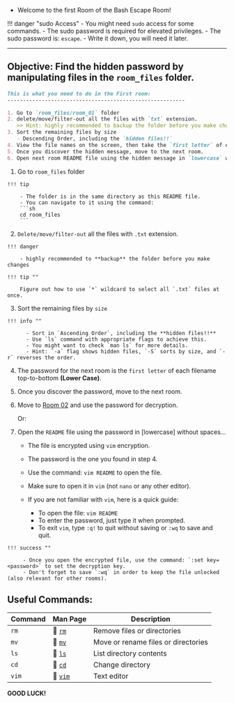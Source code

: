 
* Welcome to the first Room of the Bash Escape Room!


!!! danger "sudo Access"
    - You might need `sudo` access for some commands.
    - The sudo password is required for elevated privileges.
    - The sudo password is: `escape`.
    - Write it down, you will need it later.

---

## Objective: Find the hidden password by manipulating files in the `room_files` folder.

```markdown
This is what you need to do in the First room:
---------------------------------------------------------

1. Go to `room_files/room_01` folder
2. delete/move/filter-out all the files with `txt` extension.
   >> Hint: highly recommended to backup the folder before you make changes
3. Sort the remaining files by size 
   - Descending Order, including the `hidden files!!` 
4. View the file names on the screen, then take the `first letter` of each filename top-to-bottom.
5. Once you discover the hidden message, move to the next room.
6. Open next room README file using the hidden message in `lowercase` without spaces...
```



  1. Go to `room_files` folder
   
    !!! tip 
    
        - The folder is in the same directory as this README file.
        - You can navigate to it using the command: 
        ```sh
        cd room_files
        ```
    
  2. `Delete/move/filter-out` all the files with `.txt` extension.
    
    !!! danger
    
        - highly recommended to **backup** the folder before you make changes

    !!! tip "" 
    
        Figure out how to use `*` wildcard to select all `.txt` files at once.
        
  3. Sort the remaining files by `size` 
    
    !!! info ""

          - Sort in `Ascending Order`, including the **hidden files!!**
          - Use `ls` command with appropriate flags to achieve this.
          - You might want to check `man ls` for more details.
          - Hint: `-a` flag shows hidden files, `-S` sorts by size, and `-r` reverses the order.
           
  4. The password for the next room is the `first letter` of each filename top-to-bottom **(Lower Case)**.
  5. Once you discover the password, move to the next room.
  6. Move to [Room 02](Room-02.md) and use the password for decryption.
     
     Or: 
  
  7. Open the `README` file using the password in [lowercase] without spaces...
      - The file is encrypted using `vim` encryption.
      - The password is the one you found in step 4.
      - Use the command: `vim README` to open the file.
      - Make sure to open it in `vim` (not `nano` or any other editor).
      - If you are not familiar with `vim`, here is a quick guide:
        
        - To open the file: `vim README`
        - To enter the password, just type it when prompted.
        - To exit `vim`, type `:q!` to quit without saving or `:wq` to save and quit.
  
  
    !!! success ""

         - Once you open the encrypted file, use the command: `:set key=<password>` to set the decryption key.
         - Don't forget to save `:wq` in order to keep the file unlocked (also relevant for other rooms).

## **Useful Commands:**

| Command | Man Page                                                   | Description                         |
| ------- | ---------------------------------------------------------- | ----------------------------------- |
| `rm`    | 🔗 [`rm`](https://man7.org/linux/man-pages/man1/rm.1.html)  | Remove files or directories         |
| `mv`    | 🔗 [`mv`](https://man7.org/linux/man-pages/man1/mv.1.html)  | Move or rename files or directories |
| `ls`    | 🔗 [`ls`](https://man7.org/linux/man-pages/man1/ls.1.html)  | List directory contents             |
| `cd`    | 🔗 [`cd`](https://man7.org/linux/man-pages/man1/cd.1p.html) | Change directory                    |
| `vim`   | 🔗 [`vim`](https://manpages.org/vim)                        | Text editor                         |


**GOOD LUCK!**
